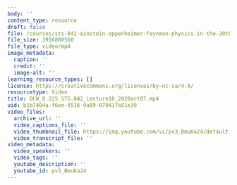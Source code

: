 ```yaml
---
body: ''
content_type: resource
draft: false
file: /courses/sts-042-einstein-oppenheimer-feynman-physics-in-the-20th-century-fall-2020/ocw_8225_sts042_lecture10_2020oct07_360p_16_9.mp4
file_size: 3916880560
file_type: video/mp4
image_metadata:
  caption: ''
  credit: ''
  image-alt: ''
learning_resource_types: []
license: https://creativecommons.org/licenses/by-nc-sa/4.0/
resourcetype: Video
title: OCW_8.225_STS.042_Lecture10_2020oct07.mp4
uid: b1b7484a-f6ee-4516-9a89-079417a51e39
video_files:
  archive_url: ''
  video_captions_file: ''
  video_thumbnail_file: https://img.youtube.com/vi/pv3_BmuKa24/default.jpg
  video_transcript_file: ''
video_metadata:
  video_speakers: ''
  video_tags: ''
  youtube_description: ''
  youtube_id: pv3_BmuKa24
---
```

